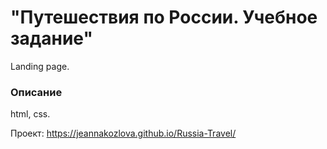 # "Путешествия по России. Учебное задание"

Landing page.

### Описание
html, css.

Проект: https://jeannakozlova.github.io/Russia-Travel/
